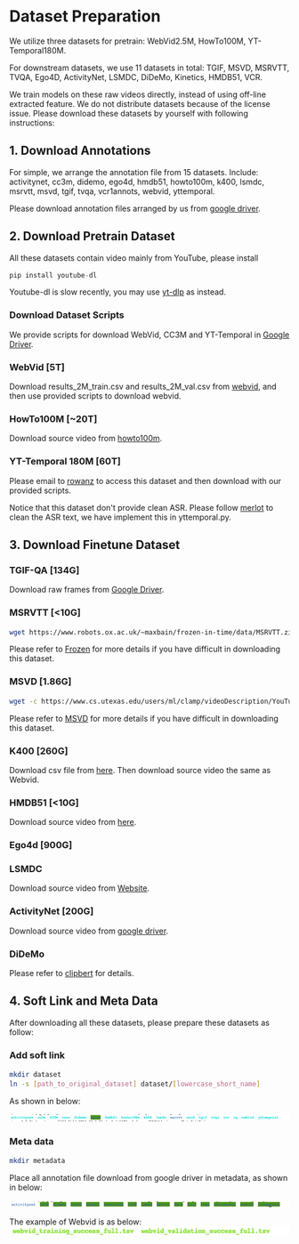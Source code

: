 # Dataset Preparation
We utilize three datasets for pretrain: WebVid2.5M, HowTo100M, YT-Temporal180M.

For downstream datasets, we use 11 datasets in total: TGIF, MSVD, MSRVTT, TVQA, Ego4D, ActivityNet, LSMDC, DiDeMo, Kinetics, HMDB51, VCR.

We train models on these raw videos directly, instead of using off-line extracted feature.
We do not distribute datasets because of the license issue.
Please download these datasets by yourself with following instructions:


## 1. Download Annotations
For simple, we arrange the annotation file from 15 datasets. Include:
activitynet, cc3m, didemo, ego4d, hmdb51, howto100m, k400, lsmdc, msrvtt, msvd, tgif, tvqa, vcr1annots, webvid, yttemporal.


Please download annotation files arranged by us from [google driver](https://drive.google.com/drive/folders/1nXdcVzvA8CoeShk6PhzM8bd0uzCfARXI?usp=sharing).

## 2. Download Pretrain Dataset
All these datasets contain video mainly from YouTube, please install
```python
pip install youtube-dl
```

Youtube-dl is slow recently, you may use [yt-dlp](https://github.com/yt-dlp/yt-dlp) as instead.


### Download Dataset Scripts
We provide scripts for download WebVid, CC3M and YT-Temporal in
[Google Driver](https://drive.google.com/drive/folders/12uizpMbjX1Uw7XA5asBy6xbHC-RAVrmd?usp=sharing).



### WebVid [5T]
Download results_2M_train.csv and results_2M_val.csv from [webvid](https://github.com/m-bain/webvid), and then use provided scripts to download webvid.

### HowTo100M [~20T]
Download source video from [howto100m](https://www.di.ens.fr/willow/research/howto100m/).

### YT-Temporal 180M [60T]

Please email to [rowanz](https://github.com/rowanz/merlot/tree/main/data) to access this dataset and then download with our provided scripts.

Notice that this dataset don't provide clean ASR. 
Please follow [merlot](https://github.com/rowanz/merlot/blob/main/data/process.py) to clean the ASR text, we have implement this in yttemporal.py.


## 3. Download Finetune Dataset


### TGIF-QA [134G]
Download raw frames from [Google Driver](https://drive.google.com/file/d/11wdvsTYIPcSTRMVry1tufILiNE4aAMp5/view?usp=sharing).

### MSRVTT [<10G]

```bash
wget https://www.robots.ox.ac.uk/~maxbain/frozen-in-time/data/MSRVTT.zip -P data; unzip data/MSRVTT.zip
```
Please refer to [Frozen](https://github.com/m-bain/frozen-in-time) for more details if you have difficult in downloading this dataset.

### MSVD [1.86G]

```bash
wget -c https://www.cs.utexas.edu/users/ml/clamp/videoDescription/YouTubeClips.tar
```
Please refer to [MSVD](https://www.cs.utexas.edu/users/ml/clamp/videoDescription/) for more details if you have difficult in downloading this dataset.

### K400 [260G]
Download csv file from [here](https://deepmind.com/research/open-source/kinetics).
Then download source video the same as Webvid.

### HMDB51 [<10G]

Download source video from [here](https://serre-lab.clps.brown.edu/resource/hmdb-a-large-human-motion-database/).

### Ego4d [900G]

### LSMDC
Download source video from [Website](https://sites.google.com/site/describingmovies/).

### ActivityNet [200G]

Download source video from [google driver](https://drive.google.com/file/d/12YOTnPc4zCwum_R9CSpZAI9ppAei8KMG/view?usp=sharing).

### DiDeMo

Please refer to [clipbert](https://github.com/jayleicn/ClipBERT/blob/main/scripts/download_didemo.sh) for details.

## 4. Soft Link and Meta Data

After downloading all these datasets, please prepare these datasets as follow:

### Add soft link
```bash
mkdir dataset
ln -s [path_to_original_dataset] dataset/[lowercase_short_name]
```
As shown in below:

![Datasets](figures/dataset.png)

### Meta data
```bash
mkdir metadata
```
Place all annotation file download from google driver in metadata, as shown in below:

![Datasets](figures/metadata.png)

The example of Webvid is as below:
![Datasets](figures/webvid.png)